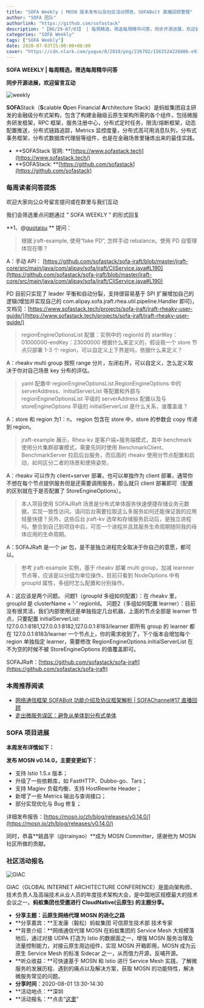 ```yaml
---
title: "SOFA Weekly | MOSN 版本发布以及社区活动预告、SOFABolt 直播回顾整理"
author: "SOFA 团队"
authorlink: "https://github.com/sofastack"
description: "【06/29-07/03】 | 每周精选，筛选每周精华问答，同步开源进展，欢迎留言互动。"
categories: "SOFA Weekly"
tags: ["SOFA Weekly"]
date: 2020-07-03T15:00:00+08:00
cover: "https://cdn.nlark.com/yuque/0/2019/png/226702/1563524226806-e93607a3-1b77-4ca2-8c3c-0384ab966154.png"
---
```


**SOFA WEEKLY | 每周精选，筛选每周精华问答**

**同步开源进展，欢迎留言互动**

![weekly](https://cdn.nlark.com/yuque/0/2019/jpeg/226702/1562925824761-fc720f21-9622-437b-a783-0b0729eda119.jpeg)

**SOFA**Stack（**S**calable **O**pen Financial **A**rchitecture Stack）是蚂蚁集团自主研发的金融级分布式架构，包含了构建金融级云原生架构所需的各个组件，包括微服务研发框架，RPC 框架，服务注册中心，分布式定时任务，限流/熔断框架，动态配置推送，分布式链路追踪，Metrics 监控度量，分布式高可用消息队列，分布式事务框架，分布式数据库代理层等组件，也是在金融场景里锤炼出来的最佳实践。

- **SOFAStack 官网: **[https://www.sofastack.tech](https://www.sofastack.tech/)
- **SOFAStack: **[https://github.com/sofastack](https://github.com/sofastack)

### 每周读者问答提炼

欢迎大家向公众号留言提问或在群里与我们互动

我们会筛选重点问题通过 " SOFA WEEKLY " 的形式回复

**1、@[guotaisu](https://github.com/guotaisu) ** 提问：

> 根据 jraft-example, 使用“fake PD”, 怎样手动 rebalance。使用 PD 自管理体现在哪？

A：手动 API： 
[https://github.com/sofastack/sofa-jraft/blob/master/jraft-core/src/main/java/com/alipay/sofa/jraft/CliService.java#L190](https://github.com/sofastack/sofa-jraft/blob/master/jraft-core/src/main/java/com/alipay/sofa/jraft/CliService.java#L190)

PD 目前只实现了 leader 平衡和自动分裂，支持很容易基于 SPI 扩展增加自己的逻辑(增加并实现自己的 com.alipay.sofa.jraft.rhea.util.pipeline.Handler 即可)，文档见：[https://www.sofastack.tech/projects/sofa-jraft/jraft-rheakv-user-guide/](https://www.sofastack.tech/projects/sofa-jraft/jraft-rheakv-user-guide/)

> regionEngineOptionsList 配置：实例中的 regionId 的 startKey：01000000-endKey：23000000 根据什么来定义的，假设我一个 store 节点只部署 1-3 个 region，可以自定义上下界是吗，依据什么来定义？

A：rheakv multi group 按照 range 分片，左闭右开，可以自定义，怎么定义取决于你对自己场景 key 分布的评估。

> yaml 配置中 regionEngineOptionsList.RegionEngineOptions 中的 serverAddress、initialServerList 等配置和外部与 regionEngineOptionsList 平级的 serverAddress 配置以及与 storeEngineOptions 平级的 initialServerList 是什么关系，谁覆盖谁？

A：store 和 region 为1：n， region 包含在 store 中，store 的参数会 copy 传递到 region。

> jraft-example 展示，Rhea-kv 是客户端+服务端模式，其中 benchmark 使用分片集群部署模式，需要先同时使用 BenchmarkClient、BenchmarkServer 拉启后台服务，而后面的 rheakv 使用分节点配置和启动，如何区分二者的场景和使用姿势。

A：rheakv 可以作为 client+server 部署，也可以单独作为 client 部署，通常你不想在每个节点提供服务但是还需要调用服务，那么就只 client 部署即可（配置的区别就在于是否配置了 StoreEngineOptions）。

> 本人项目使用 SOFAJRaft 场景是分布式单体服务快速便捷存储业务元数据，实现一致性访问。请问后台需要拉取这么多服务如何还能保证我的应用轻量快捷？另外，这些后台 jraft-kv 选举和存储服务启动后，是独立进程吗，整合到自己到项目中后，可否一个进程并且其服务生命周期随同我的母体应用的生命周期。

A：SOFAJRaft 是一个 jar 包，是不是独立进程完全取决于你自己的意愿，都可以。

> 参考 jraft-example 实例，基于 rheakv 部署 multi group，加减 learnner 节点等，应该是以分组为单位操作，目前只看到 NodeOptions 中有 groupId 属性，多组时怎么配置和分别操作。

A：这应该是两个问题。
问题1（groupId 多组如何配置）：在 rheakv 里，groupId 是 clusterName + ‘-’ regionId。
问题2（多组如何配置 learner）：目前没有很灵活，我们内部使用还是单独指定几台机器，上面的节点全部是 learner 节点，只要配置 initialServerList: 127.0.0.1:8181,127.0.0.1:8182,127.0.0.1:8183/learner 即所有 group 的 learner 都在 127.0.0.1:8183/learner 一个节点上，你的需求收到了，下个版本会增加每个 region 单独指定 learner，需要修改 RegionEngineOptions.initialServerList 在不为空的时候不被 StoreEngineOptions 的值覆盖即可。

SOFAJRaft：[https://github.com/sofastack/sofa-jraft](https://github.com/sofastack/sofa-jraft)

### 本周推荐阅读

- [网络通信框架 SOFABolt 功能介绍及协议框架解析 | SOFAChannel#17 直播回顾](/blog/sofa-channel-17/)
- [走出微服务误区：避免从单体到分布式单体](/blog/microservices-misunderstanding-avoid-monolith-to-distributed-monolith/)

### SOFA 项目进展

**本周发布详情如下：**

**发布 MOSN v0.14.0，主要变更如下：**

- 支持 Istio 1.5.x 版本；
- 升级了一些依赖库，如 FastHTTP、Dubbo-go、Tars；
- 支持 Maglev 负载均衡、支持 HostRewrite Header；
- 新增了一些 Metrics 输出与查询接口；
- 部分实现优化与 Bug 修复；

详细发布报告：[https://mosn.io/zh/blog/releases/v0.14.0/](https://mosn.io/zh/blog/releases/v0.14.0/)

同时，恭喜**姚昌宇（@trainyao）**成为 MOSN Committer，感谢他为 MOSN 社区所做的贡献。

### 社区活动报名

![GIAC](https://cdn.nlark.com/yuque/0/2020/png/226702/1593767327848-6b0d42f2-2cc8-479b-8375-3d375dba618a.png)

GIAC（GLOBAL INTERNET ARCHITECTURE CONFERENCE）是面向架构师、技术负责人及高端技术从业人员的年度技术架构大会，是中国地区规模最大的技术会议之一。**蚂蚁集团也受邀进行 CloudNative(云原生) 的主题分享。**

- **分享主题：云原生网络代理 MOSN 的进化之路**
- **分享嘉宾：**王发康（毅松）蚂蚁集团 可信原生技术部 技术专家
- **背景介绍：**网络通信代理 MOSN 在蚂蚁集团的 Service Mesh 大规模落地后，通过对接 UDPA 打造为 Istio 的数据面之一，增强 MOSN 服务治理及流量控制能力，对接云原生周边组件，实现 MOSN 开箱即用，MOSN 成为云原生 Service Mesh 的标准 Sidecar 之一，从而借力开源，反哺开源。
- **听众收益：**可快速基于 MOSN 和 Istio 进行 Service Mesh 实践，了解微服务的发展历程、遇到的痛点以及解决方案，获取 MOSN 的功能特性，解决微服务常见的问题。
- **分享时间**：2020-08-01 13:30-14:30
- **活动地点：**深圳
- **活动报名：**点击“[这里](http://giac.msup.com.cn/Giac/schedule/course?id=14579)”
